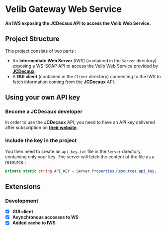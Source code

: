 # Velib Gateway Web Service

#### An IWS exposing the JCDecaux API to access the Velib Web Service.

## Project Structure

This project consists of two parts :

- An **Intermediate Web Server** (IWS) (contained in the `Server` directory) exposing a WS-SOAP API to access the Velib Web Service provided by [**JCDecaux**](https://developer.jcdecaux.com/#/opendata/vls?page=getstarted).
- A **GUI client** (contained in the `Client` directory) connecting to the IWS to fetch information coming from the **JCDecaux** API.

## Using your own API key

### Become a JCDecaux developer
In order to use the **JCDecaux** API, you need to have an API key delivered after subscription on [**their website**](https://developer.jcdecaux.com/#/signup).

### Include the key in the project
You then need to create an `api_key.txt` file in the `Server` directory containing only your key. The server will fetch the content of the file as a resource :

```cs
private static string API_KEY = Server.Properties.Resources.api_key;
```

## Extensions

### Development

- [X] **GUI client**
- [X] **Asynchronous accesses to WS**
- [X] **Added cache to IWS**